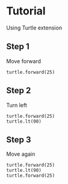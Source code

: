 # Tutorial
Using Turtle extension

## Step 1
Move forward
``` blocks
turtle.forward(25)
```

## Step 2
Turn left
``` blocks
turtle.forward(25)
turtle.lt(90)
```

## Step 3
Move again
``` blocks
turtle.forward(25)
turtle.lt(90)
turtle.forward(25)
```